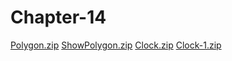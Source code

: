 # Chapter-14

[Polygon.zip](https://github.com/Dyl-bit/Chapter-14/files/11346001/Polygon.zip)
[ShowPolygon.zip](https://github.com/Dyl-bit/Chapter-14/files/11346002/ShowPolygon.zip)
[Clock.zip](https://github.com/Dyl-bit/Chapter-14/files/11346005/Clock.zip)
[Clock-1.zip](https://github.com/Dyl-bit/Chapter-14/files/11346007/Clock-1.zip)
